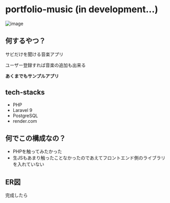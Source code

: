 # portfolio-music (in development...)

![image](https://user-images.githubusercontent.com/105411878/208224491-60064ea4-7825-4ae0-9a27-8f237914634d.png)

## 何するやつ？

サビだけを聞ける音楽アプリ

ユーザー登録すれば音楽の追加も出来る

**あくまでもサンプルアプリ**

## tech-stacks
- PHP
- Laravel 9
- PostgreSQL
- render.com

## 何でこの構成なの？

- PHPを触ってみたかった
- 生JSもあまり触ったことなかったのであえてフロントエンド側のライブラリを入れていない

## ER図

完成したら
